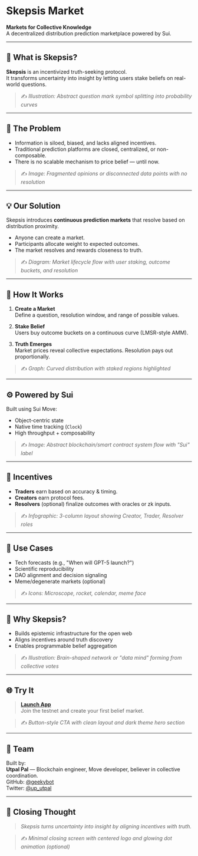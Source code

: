 
# Skepsis Market

**Markets for Collective Knowledge**  
A decentralized distribution prediction marketplace powered by Sui.

---

## 🧭 What is Skepsis?

**Skepsis** is an incentivized truth-seeking protocol.  
It transforms uncertainty into insight by letting users stake beliefs on real-world questions.

> ✍️ *Illustration: Abstract question mark symbol splitting into probability curves*

---

## 🎯 The Problem

- Information is siloed, biased, and lacks aligned incentives.
- Traditional prediction platforms are closed, centralized, or non-composable.
- There is no scalable mechanism to price belief — until now.

> ✍️ *Image: Fragmented opinions or disconnected data points with no resolution*

---

## 💡 Our Solution

Skepsis introduces **continuous prediction markets** that resolve based on distribution proximity.

- Anyone can create a market.
- Participants allocate weight to expected outcomes.
- The market resolves and rewards closeness to truth.

> ✍️ *Diagram: Market lifecycle flow with user staking, outcome buckets, and resolution*

---

## 🧪 How It Works

1. **Create a Market**  
   Define a question, resolution window, and range of possible values.

2. **Stake Belief**  
   Users buy outcome buckets on a continuous curve (LMSR-style AMM).

3. **Truth Emerges**  
   Market prices reveal collective expectations. Resolution pays out proportionally.

> ✍️ *Graph: Curved distribution with staked regions highlighted*

---

## ⚙️ Powered by Sui

Built using Sui Move:
- Object-centric state
- Native time tracking (`Clock`)
- High throughput + composability

> ✍️ *Image: Abstract blockchain/smart contract system flow with "Sui" label*

---

## 💸 Incentives

- **Traders** earn based on accuracy & timing.
- **Creators** earn protocol fees.
- **Resolvers** (optional) finalize outcomes with oracles or zk inputs.

> ✍️ *Infographic: 3-column layout showing Creator, Trader, Resolver roles*

---

## 🔭 Use Cases

- Tech forecasts (e.g., "When will GPT-5 launch?")
- Scientific reproducibility
- DAO alignment and decision signaling
- Meme/degenerate markets (optional)

> ✍️ *Icons: Microscope, rocket, calendar, meme face*

---

## 🧠 Why Skepsis?

- Builds epistemic infrastructure for the open web
- Aligns incentives around truth discovery
- Enables programmable belief aggregation

> ✍️ *Illustration: Brain-shaped network or "data mind" forming from collective votes*

---

## 🌐 Try It

> **[Launch App](#)**  
> Join the testnet and create your first belief market.

> ✍️ *Button-style CTA with clean layout and dark theme hero section*

---

## 👥 Team

Built by:  
**Utpal Pal** — Blockchain engineer, Move developer, believer in collective coordination.  
GitHub: [@geekybot](https://github.com/geekybot)  
Twitter: [@up_utpal](https://x.com/up_utpal)

---

## 🏁 Closing Thought

> *Skepsis turns uncertainty into insight by aligning incentives with truth.*

> ✍️ *Minimal closing screen with centered logo and glowing dot animation (optional)*
